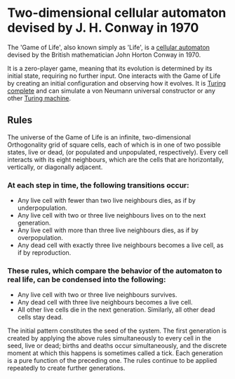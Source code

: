 # Two-dimensional cellular automaton devised by J. H. Conway in 1970

The 'Game of Life', also known simply as 'Life', is a [cellular automaton](https://en.wikipedia.org/wiki/Cellular_automaton) devised by the British mathematician John Horton Conway in 1970. 

It is a zero-player game, meaning that its evolution is determined by its initial state, requiring no further input. One interacts with the Game of Life by creating an initial configuration and observing how it evolves. It is [Turing complete](https://en.wikipedia.org/wiki/Turing_complete) and can simulate a von Neumann universal constructor or any other [Turing machine](https://en.wikipedia.org/wiki/Turing_complete).

## Rules

The universe of the Game of Life is an infinite, two-dimensional Orthogonality grid of square cells, each of which is in one of two possible states, live or dead, (or populated and unpopulated, respectively). Every cell interacts with its eight neighbours, which are the cells that are horizontally, vertically, or diagonally adjacent. 

### At each step in time, the following transitions occur:

 - Any live cell with fewer than two live neighbours dies, as if by underpopulation.
 - Any live cell with two or three live neighbours lives on to the next generation.
 - Any live cell with more than three live neighbours dies, as if by overpopulation.
 - Any dead cell with exactly three live neighbours becomes a live cell, as if by reproduction.

### These rules, which compare the behavior of the automaton to real life, can be condensed into the following:

 - Any live cell with two or three live neighbours survives.
 - Any dead cell with three live neighbours becomes a live cell.
 - All other live cells die in the next generation. Similarly, all other dead cells stay dead.

The initial pattern constitutes the seed of the system. The first generation is created by applying the above rules simultaneously to every cell in the seed, live or dead; births and deaths occur simultaneously, and the discrete moment at which this happens is sometimes called a tick. Each generation is a pure function of the preceding one. The rules continue to be applied repeatedly to create further generations.
